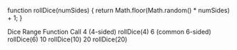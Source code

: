 function rollDice(numSides) {
  return Math.floor(Math.random() * numSides) + 1;
}


Dice Range	Function Call
4 (4-sided)	        rollDice(4)
6 (common 6-sided)	rollDice(6)
10	                rollDice(10)
20	                rollDice(20)